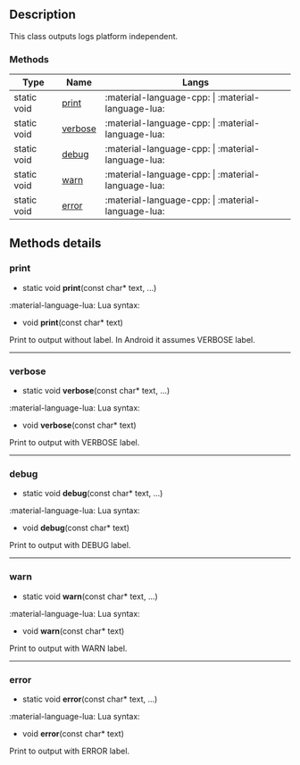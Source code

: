 
## Description

This class outputs logs platform independent.

### Methods

| Type          | Name                      |  Langs      |
| -----         | -----------               | ----------  |
| static void | [print](#print) | :material-language-cpp: \| :material-language-lua: |
| static void | [verbose](#verbose) | :material-language-cpp: \| :material-language-lua: |
| static void | [debug](#debug) | :material-language-cpp: \| :material-language-lua: |
| static void | [warn](#warn) | :material-language-cpp: \| :material-language-lua: |
| static void | [error](#error) | :material-language-cpp: \| :material-language-lua: |


## Methods details

### print

 * static void **print**(const char* text, ...)

:material-language-lua: Lua syntax:

 * void **print**(const char* text)

Print to output without label. In Android it assumes VERBOSE label.

 ---

### verbose

 * static void **verbose**(const char* text, ...)

:material-language-lua: Lua syntax:

 * void **verbose**(const char* text)

Print to output with VERBOSE label.

 ---

### debug

 * static void **debug**(const char* text, ...)

:material-language-lua: Lua syntax:

 * void **debug**(const char* text)

Print to output with DEBUG label.

 ---

### warn

 * static void **warn**(const char* text, ...)

:material-language-lua: Lua syntax:

 * void **warn**(const char* text)

Print to output with WARN label.

 ---

### error

 * static void **error**(const char* text, ...)

:material-language-lua: Lua syntax:

 * void **error**(const char* text)

Print to output with ERROR label.
